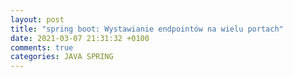 ```yaml
---
layout: post
title: "spring boot: Wystawianie endpointów na wielu portach"
date: 2021-03-07 21:31:32 +0100
comments: true
categories: JAVA SPRING
---
```

